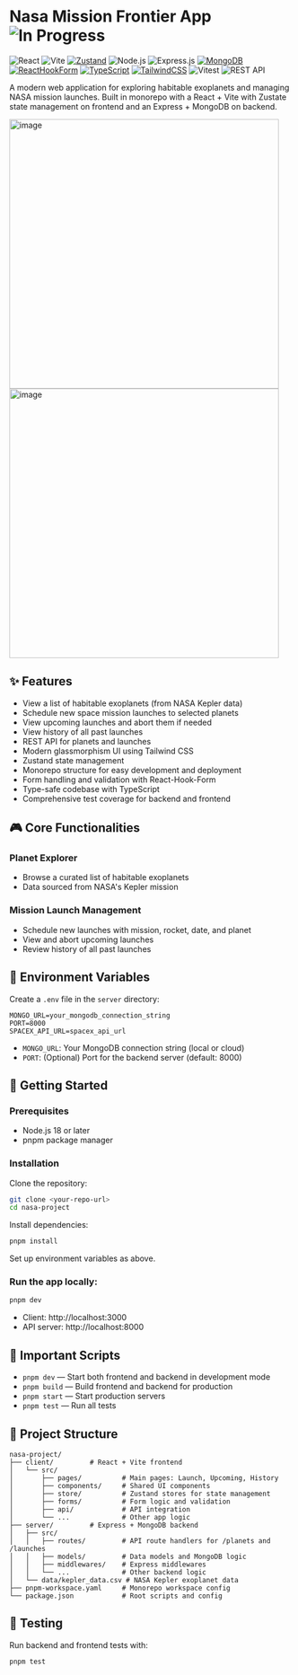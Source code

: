# Nasa Mission Frontier App ![In Progress](https://img.shields.io/badge/IN_PROGRESS-C23F84?style=flat-square&labelColor=C23F84&color=C23F84&logoColor=white)

![React](https://img.shields.io/badge/React-20232A?style=for-the-badge&logo=react&logoColor=61DAFB)
![Vite](https://img.shields.io/badge/Vite-646CFF?style=for-the-badge&logo=vite&logoColor=white)
[![Zustand](https://img.shields.io/badge/Zustand-000000?style=for-the-badge&logo=zustand&logoColor=white)](https://zustand-demo.pmnd.rs/)
![Node.js](https://img.shields.io/badge/Node.js-43853D?style=for-the-badge&logo=node.js&logoColor=white)
![Express.js](https://img.shields.io/badge/Express.js-000000?style=for-the-badge&logo=express&logoColor=white)
[![MongoDB](https://img.shields.io/badge/MongoDB-47A248?style=for-the-badge&logo=mongodb&logoColor=white)](https://mongodb.com/)
[![ReactHookForm](https://img.shields.io/badge/react--hook--form-EC5990?style=for-the-badge&logo=reacthookform&logoColor=white)](https://react-hook-form.com/)
[![TypeScript](https://img.shields.io/badge/TypeScript-3178c6?style=for-the-badge&logo=typescript&logoColor=white)](https://www.typescriptlang.org/)
[![TailwindCSS](https://img.shields.io/badge/TailwindCSS-38bdf8?style=for-the-badge&logo=tailwindcss&logoColor=white)](https://tailwindcss.com/)
![Vitest](https://img.shields.io/badge/Vitest-6E9F18?style=for-the-badge&logo=vitest&logoColor=white)
![REST API](https://img.shields.io/badge/REST_API-FF6C37?style=for-the-badge&logo=postman&logoColor=white)

A modern web application for exploring habitable exoplanets and managing NASA mission launches. Built in monorepo with a React + Vite with Zustate state management on frontend and an Express + MongoDB on backend.

<img width="480" alt="image" src="https://github.com/user-attachments/assets/47f02b7f-6501-432c-b852-7c5ca1246cd7" />
<img width="480" alt="image" src="https://github.com/user-attachments/assets/52595d6f-88e1-44bf-bc74-17b5ed6bd761" />

## ✨ Features

- View a list of habitable exoplanets (from NASA Kepler data)
- Schedule new space mission launches to selected planets
- View upcoming launches and abort them if needed
- View history of all past launches
- REST API for planets and launches
- Modern glassmorphism UI using Tailwind CSS
- Zustand state management
- Monorepo structure for easy development and deployment
- Form handling and validation with React-Hook-Form
- Type-safe codebase with TypeScript
- Comprehensive test coverage for backend and frontend

## 🎮 Core Functionalities

### Planet Explorer

- Browse a curated list of habitable exoplanets
- Data sourced from NASA's Kepler mission

### Mission Launch Management

- Schedule new launches with mission, rocket, date, and planet
- View and abort upcoming launches
- Review history of all past launches

## 🔑 Environment Variables

Create a `.env` file in the `server` directory:

```
MONGO_URL=your_mongodb_connection_string
PORT=8000
SPACEX_API_URL=spacex_api_url
```

- `MONGO_URL`: Your MongoDB connection string (local or cloud)
- `PORT`: (Optional) Port for the backend server (default: 8000)


## 🚀 Getting Started

### Prerequisites

- Node.js 18 or later
- pnpm package manager

### Installation

Clone the repository:

```sh
git clone <your-repo-url>
cd nasa-project
```

Install dependencies:

```sh
pnpm install
```

Set up environment variables as above.

### Run the app locally:

```sh
pnpm dev
```

- Client: http://localhost:3000
- API server: http://localhost:8000

## 📜 Important Scripts

- `pnpm dev` — Start both frontend and backend in development mode
- `pnpm build` — Build frontend and backend for production
- `pnpm start` — Start production servers
- `pnpm test` — Run all tests

## 📁 Project Structure

```
nasa-project/
├── client/         # React + Vite frontend
│   └── src/
│       ├── pages/          # Main pages: Launch, Upcoming, History
│       ├── components/     # Shared UI components
│       ├── store/          # Zustand stores for state management
│       ├── forms/          # Form logic and validation
│       ├── api/            # API integration
│       └── ...             # Other app logic
├── server/         # Express + MongoDB backend
│   ├── src/
│   │   ├── routes/         # API route handlers for /planets and /launches
│   │   ├── models/         # Data models and MongoDB logic
│   │   ├── middlewares/    # Express middlewares
│   │   └── ...             # Other backend logic
│   └── data/kepler_data.csv # NASA Kepler exoplanet data
├── pnpm-workspace.yaml     # Monorepo workspace config
└── package.json            # Root scripts and config
```

## 🧪 Testing

Run backend and frontend tests with:

```sh
pnpm test
```
